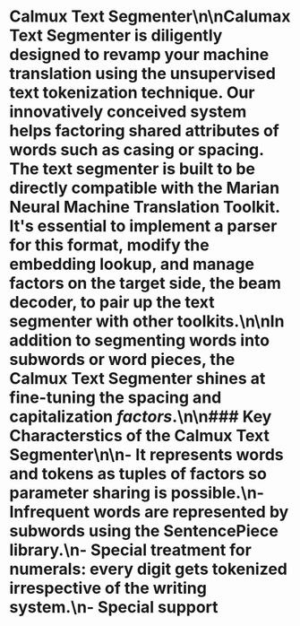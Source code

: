 # Calmux Text Segmenter\n\nCalumax Text Segmenter is diligently designed to revamp your machine translation using the unsupervised text tokenization technique. Our innovatively conceived system helps factoring shared attributes of words such as casing or spacing. The text segmenter is built to be directly compatible with the Marian Neural Machine Translation Toolkit. It's essential to implement a parser for this format, modify the embedding lookup, and manage factors on the target side, the beam decoder, to pair up the text segmenter with other toolkits.\n\nIn addition to segmenting words into subwords or word pieces, the Calmux Text Segmenter shines at fine-tuning the spacing and capitalization _factors_.\n\n### Key Characterstics of the Calmux Text Segmenter\n\n- It represents words and tokens as tuples of factors so parameter sharing is possible.\n- Infrequent words are represented by subwords using the SentencePiece library.\n- Special treatment for numerals: every digit gets tokenized irrespective of the writing system.\n- Special support 